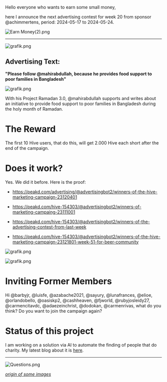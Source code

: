Hello everyone who wants to earn some small money,

here I announce the next advertising contest for week 20 from sponsor @achimmertens, period: 2024-05-17 to 2024-05-24.

![Earn Money(2).png](https://files.peakd.com/file/peakd-hive/achimmertens/AKAr2pK3Nw7DhpREEcx2yQ1dSe3BQ4KKDFLKAWjNL9Ni952afaaKuqX68gTapsB.png)

---

![grafik.png](https://files.peakd.com/file/peakd-hive/advertisingbot2/23zbKpafXUuXqcgN1UqE4ELLLjBk6HWR7VCHXMBWeuuhHvjVr9V26Vu632H51AX3QEB1Q.png)

## Advertising Text:
**"Please follow @mahirabdullah, because he provides food support to poor families in Bangladesh"**

![grafik.png](https://files.peakd.com/file/peakd-hive/advertisingbot2/EpnDF7XjUzRvHbukYSaPzgLofEeP2bKekjBmuA9oo8mHW8BAv1i1sGfdg5fHShUuuSn.png)

With his Project Ramadan 3.0, @mahirabdullah supports and writes about an initiative to provide food support to poor families in Bangladesh during the holy month of Ramadan. 


# The Reward

The first 10 Hive users, that do this, will get 2.000 Hive each short after the end of the campaign.


# Does it work?
Yes. We did it before. Here is the proof:

* https://peakd.com/advertising/@advertisingbot2/winners-of-the-hive-marketing-campaign-23120401 
* https://peakd.com/hive-154303/@advertisingbot2/winners-of-marketing-campaing-23111001
* https://peakd.com/hive-154303/@advertisingbot2/winners-of-the-advertising-contest-from-last-week
* https://peakd.com/hive-154303/@advertisingbot2/winners-of-the-hive-marketing-campaign-23121801-week-51-for-beer-community

![grafik.png](https://files.peakd.com/file/peakd-hive/advertisingbot2/23vrtfBe9soddee9UwH688PMyJYa2GjTPDpiV9s9mAwMHwp7AWurWJanpDDMtpQJx9z89.png)

![grafik.png](https://files.peakd.com/file/peakd-hive/achimmertens/23wghGTaUFS6SsidPJ6d5QqyM3cxpzSj2PMQ8r2XZSWHeBAi2jC4e7JdmyTWL8DbtYTpc.png)

# Inviting Former Members
Hi @barbyjr, @luisfe, @azabache2021, @sayury, @lunafrances, @elioe, @orlandobello, @oasiskp2, @cashheaven, @fjworld, @rubyjosleidy27, @carmencitavdc, @adaezeinchrist, @dodokan, @carmenrivas,
what do you think? Do you want to join the campaign again?

# Status of this project

I am working on a solution via AI to automate the finding of people that do charity. My latest blog about it is [here](https://peakd.com/hive-188262/@achimmertens/running-ollama-locally-and-training-the-ai-ollama-lokal-laufen-lassen-und-die-ki-trainieren).

---

![Questions.png](https://files.peakd.com/file/peakd-hive/achimmertens/AKKRqJt1qnuNodPEACGiuC9iauEfvSWwo3w9ACbwELDzPg5VpvwJCsfsA8ptwYH.png)

*[origin of some images](https://photofunia.com/)*
